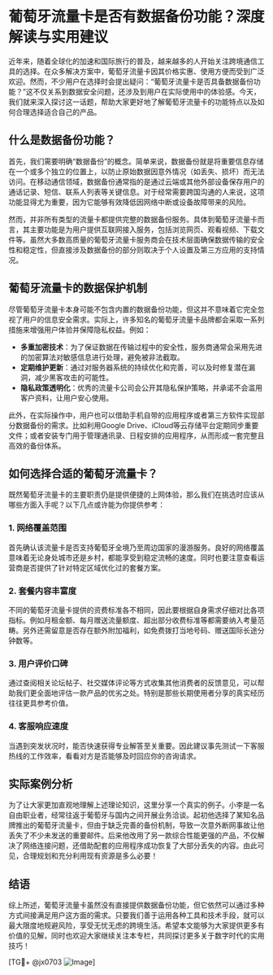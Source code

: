 # 葡萄牙流量卡是否有数据备份功能？深度解读与实用建议

近年来，随着全球化的加速和国际旅行的普及，越来越多的人开始关注跨境通信工具的选择。在众多解决方案中，葡萄牙流量卡因其价格实惠、使用方便而受到广泛欢迎。然而，不少用户在选择时会提出疑问：“葡萄牙流量卡是否具备数据备份功能？”这不仅关系到数据安全问题，还涉及到用户在实际使用中的体验感。今天，我们就来深入探讨这一话题，帮助大家更好地了解葡萄牙流量卡的功能特点以及如何合理选择适合自己的产品。

## 什么是数据备份功能？

首先，我们需要明确“数据备份”的概念。简单来说，数据备份就是将重要信息存储在一个或多个独立的位置上，以防止原始数据因意外情况（如丢失、损坏）而无法访问。在移动通信领域，数据备份通常指的是通过云端或其他外部设备保存用户的通话记录、短信、联系人列表等关键信息。对于经常需要跨国沟通的人来说，这项功能显得尤为重要，因为它能够有效降低因网络中断或设备故障带来的风险。

然而，并非所有类型的流量卡都提供完整的数据备份服务。具体到葡萄牙流量卡而言，其主要功能是为用户提供互联网接入服务，包括浏览网页、观看视频、下载文件等。虽然大多数高质量的葡萄牙流量卡服务商会在技术层面确保数据传输的安全性和稳定性，但直接涉及数据备份的部分则取决于个人设置及第三方应用的支持情况。

## 葡萄牙流量卡的数据保护机制

尽管葡萄牙流量卡本身可能不包含内置的数据备份功能，但这并不意味着它完全忽视了用户的信息安全需求。实际上，许多知名的葡萄牙流量卡品牌都会采取一系列措施来增强用户体验并保障隐私权益。例如：

- **多重加密技术**：为了保证数据在传输过程中的安全性，服务商通常会采用先进的加密算法对敏感信息进行处理，避免被非法截取。
- **定期维护更新**：通过对服务器系统的持续优化和完善，可以及时修复潜在漏洞，减少黑客攻击的可能性。
- **隐私政策透明化**：优秀的流量卡公司会公开其隐私保护策略，并承诺不会滥用客户资料，让用户安心使用。

此外，在实际操作中，用户也可以借助手机自带的应用程序或者第三方软件实现部分数据备份的需求。比如利用Google Drive、iCloud等云存储平台定期同步重要文件；或者安装专门用于管理通讯录、日程安排的应用程序，从而形成一套完整且高效的备份体系。

## 如何选择合适的葡萄牙流量卡？

既然葡萄牙流量卡的主要职责仍是提供便捷的上网体验，那么我们在挑选时应该从哪些方面入手呢？以下几点或许能为你提供参考：

### 1. 网络覆盖范围
首先确认该流量卡是否支持葡萄牙全境乃至周边国家的漫游服务。良好的网络覆盖意味着无论身处城市还是乡村，都能享受到稳定流畅的速度。同时也要注意查看运营商是否提供了针对特定区域优化过的套餐方案。

### 2. 套餐内容丰富度
不同的葡萄牙流量卡提供的资费标准各不相同，因此要根据自身需求仔细对比各项指标。例如月租金额、每月赠送流量额度、超出部分收费标准等都需要纳入考量范畴。另外还需留意是否存在额外附加福利，如免费拨打当地号码、赠送国际长途分钟数等。

### 3. 用户评价口碑
通过查阅相关论坛帖子、社交媒体评论等方式收集其他消费者的反馈意见，可以帮助我们更全面地评估一款产品的优劣之处。特别是那些长期使用者分享的真实经历往往更具参考价值。

### 4. 客服响应速度
当遇到突发状况时，能否快速获得专业解答至关重要。因此建议事先测试一下客服热线的工作效率，看看对方是否能够及时回应你的咨询请求。

## 实际案例分析

为了让大家更加直观地理解上述理论知识，这里分享一个真实的例子。小李是一名自由职业者，经常往返于葡萄牙与国内之间开展业务洽谈。起初他选择了某知名品牌推出的葡萄牙流量卡，但由于缺乏完善的备份机制，导致一次意外断网事故让他丢失了不少未发送的重要邮件。后来他改用了另一款综合性能更强的产品，不仅解决了网络连接问题，还借助配套的应用程序成功恢复了大部分丢失的内容。由此可见，合理规划和充分利用现有资源是多么必要！

## 结语

综上所述，葡萄牙流量卡虽然没有直接提供数据备份功能，但它依然可以通过多种方式间接满足用户这方面的需求。只要我们善于运用各种工具和技术手段，就可以最大限度地规避风险，享受无忧无虑的跨境生活。希望本文能够为大家提供更多有价值的见解，同时也欢迎大家继续关注本专栏，共同探讨更多关于数字时代的实用技巧！

[TG💪+ @jx0703 ![Image](https://github.com/user-attachments/assets/dbca1d08-cadb-493c-b0ec-ad6f7a83f270)]